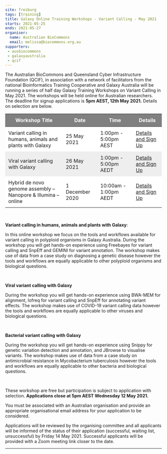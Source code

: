```yaml
---
site: freiburg
tags: [training]
title: Galaxy Online Training Workshops - Variant Calling - May 2021
starts: 2021-05-25
ends: 2021-05-27
organiser:
  name: Australian BioCommons
  email: melissa@biocommons.org.au
supporters:
 - ausbiocommons
 - galaxyaustralia
 - qcif
---
```


The Australian BioCommons and Queensland Cyber Infrastructure Foundation (QCIF), in association with a network of facilitators from the national Bioinformatics Training Cooperative and Galaxy Australia will be running a series of half day Galaxy Training Workshops on Variant Calling in May 2021. The workshops will be held online for Australian researchers. The deadline for signup applications is **5pm AEST, 12th May 2021.** Details on selection are below. 
<br/>
<style>
  th, td {
    padding: 10px
  }
  table tr:nth-child(even) {
    background-color: #eee;
  }
  table tr:nth-child(odd) {
    background-color: #fff;
  }
  table th {
    color: white;
    background-color: gray;
  }
</style>

| Workshop Title | Date | Time | Details |
|----------------|------|------|---------|
| Variant calling in humans, animals and plants with Galaxy | 25 May 2021 | 1:00pm - 5:00pm AEST| [Details and Sign Up](https://www.biocommons.org.au/events/variants-polyploid) |
| Viral variant calling with Galaxy | 26 May 2021 | 1:00pm - 5:00pm AEDT| [Details and Sign Up](https://www.biocommons.org.au/events/variants-viruses) |
| Hybrid de novo genome assembly – Nanopore & Illumina – online | 1 December 2020 | 10:00am - 1:00pm AEDT | [Details and Sign Up](https://www.biocommons.org.au/events/variants-bacteria) |


<br/>


**Variant calling in humans, animals and plants with Galaxy**:

In this online workshop we focus on the tools and workflows available for variant calling in polyploid organisms in Galaxy Australia. During the workshop you will get hands-on experience using Freebayes for variant calling and SnpEff and GEMINI for variant annotation. The workshop makes use of data from a case study on diagnosing a genetic disease however the tools and workflows are equally applicable to other polyploid organisms and biological questions.

<br/>

**Viral variant calling with Galaxy**

During the workshop you will get hands-on experience using BWA-MEM for alignment, lofreq for variant calling and SnpEff for annotating variant effects. The workshop makes use of COVID-19 variant calling data however the tools and workflows are equally applicable to other viruses and biological questions.

<br/>

**Bacterial variant calling with Galaxy**

During the workshop you will get hands-on experience using Snippy for genetic variation detection and annotation, and JBrowse to visualise variants. The workshop makes use of data from a case study on antimicrobial resistance in Mycobacterium tuberculosis however the tools and workflows are equally applicable to other bacteria and biological questions.

<br/>

These workshop are free but participation is subject to application with selection. **Applications close at 5pm AEST Wednesday 12 May 2021.**

You must be associated with an Australian organisation and provide an appropriate organisational email address for your application to be considered. 

Applications will be reviewed by the organising committee and all applicants will be informed of the status of their application (successful, waiting list, unsuccessful) by Friday 14 May 2021. Successful applicants will be provided with a Zoom meeting link closer to the date.

---

